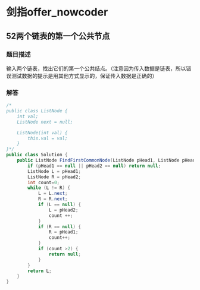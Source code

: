 # 剑指offer_nowcoder

## 52两个链表的第一个公共节点

### 题目描述

输入两个链表，找出它们的第一个公共结点。（注意因为传入数据是链表，所以错误测试数据的提示是用其他方式显示的，保证传入数据是正确的）

### 解答

```java
/*
public class ListNode {
    int val;
    ListNode next = null;

    ListNode(int val) {
        this.val = val;
    }
}*/
public class Solution {
    public ListNode FindFirstCommonNode(ListNode pHead1, ListNode pHead2) {
        if (pHead1 == null || pHead2 == null) return null;
        ListNode L = pHead1;
        ListNode R = pHead2;
        int count=0;
        while (L != R) {
            L = L.next;
            R = R.next;
            if (L == null) {
                L = pHead2;
                count ++;
            }
            if (R == null) {
                R = pHead1;
                count++;
            }
            if (count >2) {
                return null;
            }
        }
        return L;
    }
}
```
